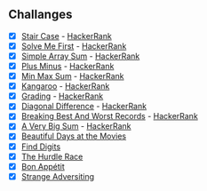 ## Challanges

- [x]  [Stair Case](https://github.com/ThiagoBkS/hackerrank-challanges/blob/main/src/main/java/com/hackerrank/StairCase.java) - [HackerRank](https:/www.hackerrank.com/challenges/staircase/problem)
- [x]  [Solve Me First](https://github.com/ThiagoBkS/hackerrank-challanges/blob/main/src/main/java/com/hackerrank/StairCase/SolveMeFirst.java) - [HackerRank](https:/www.hackerrank.com/challenges/solve-me-first/problem)
- [x]  [Simple Array Sum](https://github.com/ThiagoBkS/hackerrank-challanges/blob/main/src/main/java/com/hackerrank/StairCase/SimpleArraySum.java) - [HackerRank](https:/www.hackerrank.com/challenges/simple-array-sum/problem)
- [x]  [Plus Minus](https://github.com/ThiagoBkS/hackerrank-challanges/blob/main/src/main/java/com/hackerrank/StairCase/PlusMinus.java) - [HackerRank](https:/www.hackerrank.com/challenges/plus-minus/problem)
- [x]  [Min Max Sum](https://github.com/ThiagoBkS/hackerrank-challanges/blob/main/src/main/java/com/hackerrank/StairCase/MinMaxSum.java) - [HackerRank](https:/www.hackerrank.com/challenges/mini-max-sum/problem)
- [x]  [Kangaroo](https://github.com/ThiagoBkS/hackerrank-challanges/blob/main/src/main/java/com/hackerrank/StairCase/Kangaroo.java) - [HackerRank](https:/www.hackerrank.com/challenges/kangaroo/problem)
- [x]  [Grading](https://github.com/ThiagoBkS/hackerrank-challanges/blob/main/src/main/java/com/hackerrank/StairCase/Grading.java) - [HackerRank](https:/www.hackerrank.com/challenges/grading/problem)
- [x]  [Diagonal Difference](https://github.com/ThiagoBkS/hackerrank-challanges/blob/main/src/main/java/com/hackerrank/StairCase/DiagonalDifference.java) - [HackerRank](https:/www.hackerrank.com/challenges/diagonal-difference/problem)
- [x]  [Breaking Best And Worst Records](https://github.com/ThiagoBkS/hackerrank-challanges/blob/main/src/main/java/com/hackerrank/StairCase/BreakingBestAndWorstRecords.java) - [HackerRank](https:/www.hackerrank.com/challenges/breaking-best-and-worst-records/problem)
- [x]  [A Very Big Sum](https://github.com/ThiagoBkS/hackerrank-challanges/blob/main/src/main/java/com/hackerrank/StairCase/AVeryBigSum.java) - [HackerRank](https:/www.hackerrank.com/challenges/a-very-big-sum/problem)
- [x]  [Beautiful Days at the Movies](https://www.hackerrank.com/challenges/beautiful-days-at-the-movies/problem)
- [x]  [Find Digits](https://www.hackerrank.com/challenges/find-digits/problem)
- [x]  [The Hurdle Race](https://www.hackerrank.com/challenges/the-hurdle-race/problem)
- [x]  [Bon Appétit](https://www.hackerrank.com/challenges/bon-appetit/problem)
- [x]  [Strange Adversiting](https://www.hackerrank.com/challenges/strange-advertising/problem)
